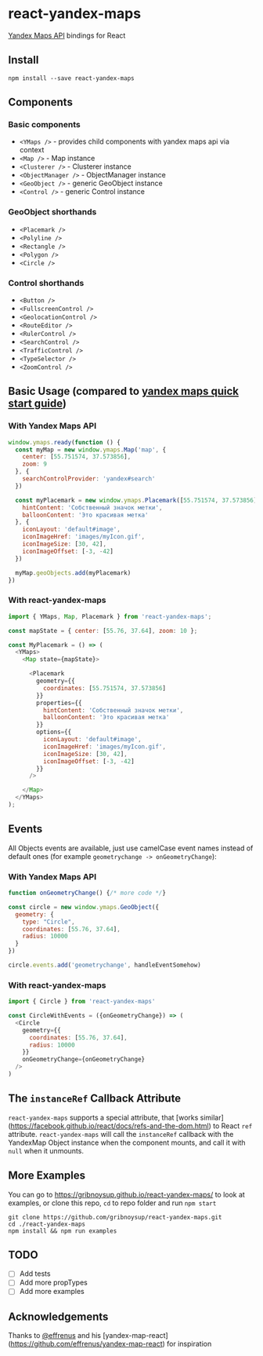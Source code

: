 # react-yandex-maps

[Yandex Maps API](https://tech.yandex.ru/maps/doc/jsapi/2.1/quick-start/tasks/quick-start-docpage/)
bindings for React

## Install

```shell
npm install --save react-yandex-maps
```

## Components

### Basic components

- `<YMaps />` - provides child components with yandex maps api via context
- `<Map />` - Map instance
- `<Clusterer />` - Clusterer instance
- `<ObjectManager />` - ObjectManager instance
- `<GeoObject />` - generic GeoObject instance
- `<Control />` - generic Control instance

### GeoObject shorthands

- `<Placemark />`
- `<Polyline />`
- `<Rectangle />`
- `<Polygon />`
- `<Circle />`

### Control shorthands

- `<Button />`
- `<FullscreenControl />`
- `<GeolocationControl />`
- `<RouteEditor />`
- `<RulerControl />`
- `<SearchControl />`
- `<TrafficControl />`
- `<TypeSelector />`
- `<ZoomControl />`

## Basic Usage (compared to [yandex maps quick start guide](https://tech.yandex.com/maps/doc/jsapi/2.1/quick-start/tasks/quick-start-docpage/))

### With Yandex Maps API

```js
window.ymaps.ready(function () {
  const myMap = new window.ymaps.Map('map', {
    center: [55.751574, 37.573856],
    zoom: 9
  }, {
    searchControlProvider: 'yandex#search'
  })

  const myPlacemark = new window.ymaps.Placemark([55.751574, 37.573856], {
    hintContent: 'Собственный значок метки',
    balloonContent: 'Это красивая метка'
  }, {
    iconLayout: 'default#image',
    iconImageHref: 'images/myIcon.gif',
    iconImageSize: [30, 42],
    iconImageOffset: [-3, -42]
  })

  myMap.geoObjects.add(myPlacemark)
})
```

### With react-yandex-maps

```js
import { YMaps, Map, Placemark } from 'react-yandex-maps';

const mapState = { center: [55.76, 37.64], zoom: 10 };

const MyPlacemark = () => (
  <YMaps>
    <Map state={mapState}>

      <Placemark
        geometry={{
          coordinates: [55.751574, 37.573856]
        }}
        properties={{
          hintContent: 'Собственный значок метки',
          balloonContent: 'Это красивая метка'
        }}
        options={{
          iconLayout: 'default#image',
          iconImageHref: 'images/myIcon.gif',
          iconImageSize: [30, 42],
          iconImageOffset: [-3, -42]
        }}
      />

    </Map>
  </YMaps>
);
```

## Events

All Objects events are available, just use camelCase event names instead of
default ones (for example `geometrychange -> onGeometryChange`):

### With Yandex Maps API

```js
function onGeometryChange() {/* more code */}

const circle = new window.ymaps.GeoObject({
  geometry: {
    type: "Circle",
    coordinates: [55.76, 37.64],
    radius: 10000
  }
})

circle.events.add('geometrychange', handleEventSomehow)
```

### With react-yandex-maps

```js
import { Circle } from 'react-yandex-maps'

const CircleWithEvents = ({onGeometryChange}) => (
  <Circle
    geometry={{
      coordinates: [55.76, 37.64],
      radius: 10000
    }}
    onGeometryChange={onGeometryChange}
  />
)
```

## The `instanceRef` Callback Attribute

`react-yandex-maps` supports a special attribute, that [works similar]
(https://facebook.github.io/react/docs/refs-and-the-dom.html) to React `ref`
attribute. `react-yandex-maps` will call the `instanceRef` callback with the
YandexMap Object instance when the component mounts, and call it with `null`
when it unmounts.

## More Examples

You can go to https://gribnoysup.github.io/react-yandex-maps/ to look at examples,
or clone this repo, `cd` to repo folder and run `npm start`

```shell
git clone https://github.com/gribnoysup/react-yandex-maps.git
cd ./react-yandex-maps
npm install && npm run examples
```

## TODO

- [ ] Add tests
- [ ] Add more propTypes
- [ ] Add more examples

## Acknowledgements

Thanks to [@effrenus](https://github.com/effrenus/) and his [yandex-map-react]
(https://github.com/effrenus/yandex-map-react) for inspiration
